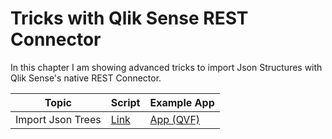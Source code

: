 # Tricks with Qlik Sense REST Connector

In this chapter I am showing advanced tricks to import Json Structures with Qlik Sense's native REST Connector.


| Topic             | Script | Example App |
| ----------------- | ------ | ----------- |
| Import Json Trees | [Link](json-trees.txt) | [App (QVF)](https://github.com/ChristofSchwarz/QlikScripts/blob/master/rest-connector/ImportHierarchy.qvf?raw=true) |
